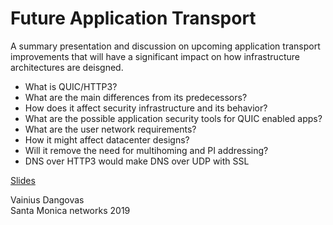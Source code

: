 # Future Application Transport 

A summary presentation and discussion on upcoming application transport improvements that will have a significant impact on how infrastructure architectures are deisgned.
* What is QUIC/HTTP3?
* What are the main differences from its predecessors?
* How does it affect security infrastructure and its behavior?
* What are the possible application security tools for QUIC enabled apps?
* What are the user network requirements?
* How it might affect datacenter designs? 
* Will it remove the need for multihoming and PI addressing?
* DNS over HTTP3 would make DNS over UDP with SSL  

[Slides](./slides/QUIC.md)

Vainius Dangovas  
Santa Monica networks 2019  
